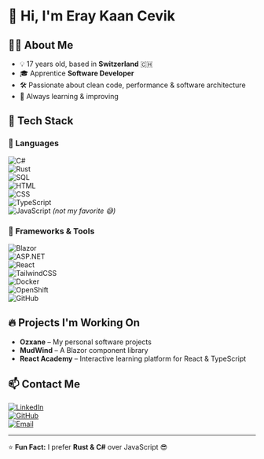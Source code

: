 # 👋 Hi, I'm Eray Kaan Cevik

## 🧑‍💻 About Me  
- 💡 17 years old, based in **Switzerland** 🇨🇭  
- 🎓 Apprentice **Software Developer**  
- 🛠 Passionate about clean code, performance & software architecture  
- 🎯 Always learning & improving  

## 🚀 Tech Stack  
### 🔹 Languages  
![C#](https://img.shields.io/badge/C%23-239120?style=for-the-badge&logo=csharp&logoColor=white)  
![Rust](https://img.shields.io/badge/Rust-000000?style=for-the-badge&logo=rust&logoColor=white)  
![SQL](https://img.shields.io/badge/SQL-4479A1?style=for-the-badge&logo=sqlite&logoColor=white)  
![HTML](https://img.shields.io/badge/HTML5-E34F26?style=for-the-badge&logo=html5&logoColor=white)  
![CSS](https://img.shields.io/badge/CSS3-1572B6?style=for-the-badge&logo=css3&logoColor=white)  
![TypeScript](https://img.shields.io/badge/TypeScript-3178C6?style=for-the-badge&logo=typescript&logoColor=white)  
![JavaScript](https://img.shields.io/badge/JavaScript-F7DF1E?style=for-the-badge&logo=javascript&logoColor=black) *(not my favorite 😅)*  

### 🔹 Frameworks & Tools  
![Blazor](https://img.shields.io/badge/Blazor-512BD4?style=for-the-badge&logo=blazor&logoColor=white)  
![ASP.NET](https://img.shields.io/badge/ASP.NET-5C2D91?style=for-the-badge&logo=dotnet&logoColor=white)  
![React](https://img.shields.io/badge/React-61DAFB?style=for-the-badge&logo=react&logoColor=black)  
![TailwindCSS](https://img.shields.io/badge/TailwindCSS-06B6D4?style=for-the-badge&logo=tailwindcss&logoColor=white)  
![Docker](https://img.shields.io/badge/Docker-2496ED?style=for-the-badge&logo=docker&logoColor=white)  
![OpenShift](https://img.shields.io/badge/OpenShift-EE0000?style=for-the-badge&logo=red-hat-openshift&logoColor=white)  
![GitHub](https://img.shields.io/badge/GitHub-181717?style=for-the-badge&logo=github&logoColor=white)  

## 🔥 Projects I'm Working On  
- **Ozxane** – My personal software projects  
- **MudWind** – A Blazor component library  
- **React Academy** – Interactive learning platform for React & TypeScript  

## 📫 Contact Me  
[![LinkedIn](https://img.shields.io/badge/LinkedIn-0A66C2?style=for-the-badge&logo=linkedin&logoColor=white)](https://www.linkedin.com/)  
[![GitHub](https://img.shields.io/badge/GitHub-181717?style=for-the-badge&logo=github&logoColor=white)](https://github.com/Eray594)  
[![Email](https://img.shields.io/badge/Email-D14836?style=for-the-badge&logo=gmail&logoColor=white)](mailto:your.email@example.com)  

---
⭐ **Fun Fact:** I prefer **Rust & C#** over JavaScript 😎
